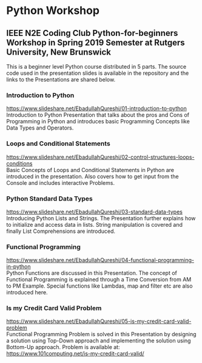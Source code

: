 # Python Workshop
## IEEE N2E Coding Club Python-for-beginners Workshop in Spring 2019 Semester at Rutgers University, New Brunswick 

This is a beginner level Python course distributed in 5 parts. The source code used in the presentation slides is available in the repository and the links to the Presentations are shared below.

### Introduction to Python
https://www.slideshare.net/EbadullahQureshi/01-introduction-to-python
<br>Introduction to Python Presentation that talks about the pros and Cons of Programming in Python and introduces basic Programming Concepts like Data Types and Operators. 

### Loops and Conditional Statements
https://www.slideshare.net/EbadullahQureshi/02-control-structures-loops-conditions
<br>Basic Concepts of Loops and Conditional Statements in Python are introduced in the presentation. Also covers how to get input from the Console and includes interactive Problems.

### Python Standard Data Types
https://www.slideshare.net/EbadullahQureshi/03-standard-data-types
<br>Introducing Python Lists and Strings. The Presentation further explains how to initialize and access data in lists. String manipulation is covered and finally List Comprehensions are introduced. 

### Functional Programming
https://www.slideshare.net/EbadullahQureshi/04-functional-programming-in-python
<br>Python Functions are discussed in this Presentation. The concept of Functional Programming is explained through a Time Conversion from AM to PM Example. Special functions like Lambdas, map and filter etc are also introduced here. 

### Is my Credit Card Valid Problem
https://www.slideshare.net/EbadullahQureshi/05-is-my-credit-card-valid-problem
<br>Functional Programming Problem is solved in this Presentation by designing a solution using Top-Down approach and implementing the solution using Bottom-Up approach. Problem is available at: https://www.101computing.net/is-my-credit-card-valid/ 
